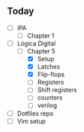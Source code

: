 ## Today
- [ ] IPA
	- [ ] Chapter 1
- [ ] Lógica Digital
	- [ ] Chapter 5
		- [x] Setup
		- [x] Latches
		- [x] Flip-flops
		- [ ] Registers
		- [ ] Shift registers
		- [ ] counters
		- [ ] verilog	
- [ ] Dotfiles repo
- [ ] Vim setup